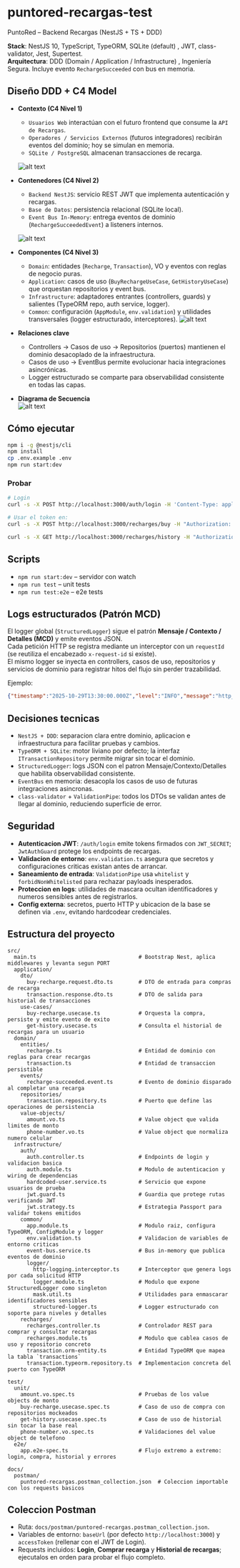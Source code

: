 # puntored-recargas-test
PuntoRed – Backend Recargas (NestJS + TS + DDD)

**Stack**: NestJS 10, TypeScript, TypeORM, SQLite (default) , JWT, class-validator, Jest, Supertest.  
**Arquitectura**: DDD (Domain / Application / Infrastructure) , Ingeniería Segura. Incluye evento `RechargeSucceeded` con bus en memoria.

## Diseño DDD + C4 Model
- **Contexto (C4 Nivel 1)**  
  - `Usuarios Web` interactúan con el futuro frontend que consume la `API de Recargas`.  
  - `Operadores / Servicios Externos` (futuros integradores) recibirán eventos del dominio; hoy se simulan en memoria.  
  - `SQLite / PostgreSQL` almacenan transacciones de recarga.

   ![alt text](context.drawio.png)

- **Contenedores (C4 Nivel 2)**  
  - `Backend NestJS`: servicio REST JWT que implementa autenticación y recargas.  
  - `Base de Datos`: persistencia relacional (SQLite local).  
  - `Event Bus In-Memory`: entrega eventos de dominio (`RechargeSucceededEvent`) a listeners internos.

  ![alt text](container.png)

- **Componentes (C4 Nivel 3)**  
  - `Domain`: entidades (`Recharge`, `Transaction`), VO y eventos con reglas de negocio puras.  
  - `Application`: casos de uso (`BuyRechargeUseCase`, `GetHistoryUseCase`) que orquestan repositorios y event bus.  
  - `Infrastructure`: adaptadores entrantes (controllers, guards) y salientes (TypeORM repo, auth service, logger).  
  - `Common`: configuración (`AppModule`, `env.validation`) y utilidades transversales (logger estructurado, interceptores).
  ![alt text](components.png)

- **Relaciones clave**  
  - Controllers → Casos de uso → Repositorios (puertos) mantienen el dominio desacoplado de la infraestructura.  
  - Casos de uso → EventBus permite evolucionar hacia integraciones asincrónicas.  
  - Logger estructurado se comparte para observabilidad consistente en todas las capas.
- **Diagrama de Secuencia**  
  ![alt text](sequence.png)
## Cómo ejecutar
```bash
npm i -g @nestjs/cli
npm install
cp .env.example .env
npm run start:dev
```

### Probar
```bash
# Login
curl -s -X POST http://localhost:3000/auth/login -H 'Content-Type: application/json'   -d '{"username":"testuser","password":"password123"}'

# Usar el token en:
curl -s -X POST http://localhost:3000/recharges/buy -H "Authorization: Bearer $TOKEN" -H 'Content-Type: application/json'   -d '{"amount":5000,"phoneNumber":"3101234567"}'

curl -s -X GET http://localhost:3000/recharges/history -H "Authorization: Bearer $TOKEN"
```

## Scripts
- `npm run start:dev` – servidor con watch
- `npm run test` – unit tests
- `npm run test:e2e` – e2e tests

## Logs estructurados (Patrón MCD)
El logger global (`StructuredLogger`) sigue el patrón **Mensaje / Contexto / Detalles (MCD)** y emite eventos JSON.  
Cada petición HTTP se registra mediante un interceptor con un `requestId` (se reutiliza el encabezado `x-request-id` si existe).  
El mismo logger se inyecta en controllers, casos de uso, repositorios y servicios de dominio para registrar hitos del flujo sin perder trazabilidad.

Ejemplo:
```json
{"timestamp":"2025-10-29T13:30:00.000Z","level":"INFO","message":"http_request_completed","context":"HTTP","details":{"requestId":"f3c4e9d8-2b6a-4af7-a1d7-9132d2a1f9e0","method":"POST","url":"/recharges/buy","statusCode":201,"durationMs":32}}
```

## Decisiones tecnicas
- `NestJS + DDD`: separacion clara entre dominio, aplicacion e infraestructura para facilitar pruebas y cambios.
- `TypeORM + SQLite`: motor liviano por defecto; la interfaz `ITransactionRepository` permite migrar sin tocar el dominio.
- `StructuredLogger`: logs JSON con el patron Mensaje/Contexto/Detalles que habilita observabilidad consistente.
- `EventBus` en memoria: desacopla los casos de uso de futuras integraciones asincronas.
- `class-validator` + `ValidationPipe`: todos los DTOs se validan antes de llegar al dominio, reduciendo superficie de error.

## Seguridad
- **Autenticacion JWT**: `/auth/login` emite tokens firmados con `JWT_SECRET`; `JwtAuthGuard` protege los endpoints de recargas.
- **Validacion de entorno**: `env.validation.ts` asegura que secretos y configuraciones criticas existan antes de arrancar.
- **Saneamiento de entrada**: `ValidationPipe` usa `whitelist` y `forbidNonWhitelisted` para rechazar payloads inesperados.
- **Proteccion en logs**: utilidades de mascara ocultan identificadores y numeros sensibles antes de registrarlos.
- **Config externa**: secretos, puerto HTTP y ubicacion de la base se definen via `.env`, evitando hardcodear credenciales.

## Estructura del proyecto
```
src/
  main.ts                                # Bootstrap Nest, aplica middlewares y levanta segun PORT
  application/
    dto/
      buy-recharge.request.dto.ts        # DTO de entrada para compras de recarga
      transaction.response.dto.ts        # DTO de salida para historial de transacciones
    use-cases/
      buy-recharge.usecase.ts            # Orquesta la compra, persiste y emite evento de exito
      get-history.usecase.ts             # Consulta el historial de recargas para un usuario
  domain/
    entities/
      recharge.ts                        # Entidad de dominio con reglas para crear recargas
      transaction.ts                     # Entidad de transaccion persistible
    events/
      recharge-succeeded.event.ts        # Evento de dominio disparado al completar una recarga
    repositories/
      transaction.repository.ts          # Puerto que define las operaciones de persistencia
    value-objects/
      amount.vo.ts                       # Value object que valida limites de monto
      phone-number.vo.ts                 # Value object que normaliza numero celular
  infrastructure/
    auth/
      auth.controller.ts                 # Endpoints de login y validacion basica
      auth.module.ts                     # Modulo de autenticacion y wiring de dependencias
      hardcoded-user.service.ts          # Servicio que expone usuarios de prueba
      jwt.guard.ts                       # Guardia que protege rutas verificando JWT
      jwt.strategy.ts                    # Estrategia Passport para validar tokens emitidos
    common/
      app.module.ts                      # Modulo raiz, configura TypeORM, ConfigModule y logger
      env.validation.ts                  # Validacion de variables de entorno criticas
      event-bus.service.ts               # Bus in-memory que publica eventos de dominio
      logger/
        http-logging.interceptor.ts      # Interceptor que genera logs por cada solicitud HTTP
        logger.module.ts                 # Modulo que expone StructuredLogger como singleton
        mask.util.ts                     # Utilidades para enmascarar identificadores sensibles
        structured-logger.ts             # Logger estructurado con soporte para niveles y detalles
    recharges/
      recharges.controller.ts            # Controlador REST para comprar y consultar recargas
      recharges.module.ts                # Modulo que cablea casos de uso y repositorio concreto
      transaction.orm-entity.ts          # Entidad TypeORM que mapea la tabla `transactions`
      transaction.typeorm.repository.ts  # Implementacion concreta del puerto con TypeORM

test/
  unit/
    amount.vo.spec.ts                    # Pruebas de los value objects de monto
    buy-recharge.usecase.spec.ts         # Caso de uso de compra con repositorios mockeados
    get-history.usecase.spec.ts          # Caso de uso de historial sin tocar la base real
    phone-number.vo.spec.ts              # Validaciones del value object de telefono
  e2e/
    app.e2e-spec.ts                      # Flujo extremo a extremo: login, compra, historial y errores

docs/
  postman/
    puntored-recargas.postman_collection.json  # Coleccion importable con los requests basicos
```
## Coleccion Postman
- Ruta: `docs/postman/puntored-recargas.postman_collection.json`.
- Variables de entorno: `baseUrl` (por defecto `http://localhost:3000`) y `accessToken` (rellenar con el JWT de Login).
- Requests incluidos: **Login**, **Comprar recarga** y **Historial de recargas**; ejecutalos en orden para probar el flujo completo.
